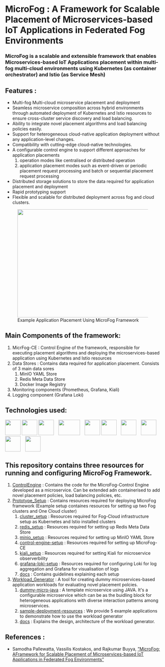 # MicroFog : A Framework for Scalable Placement of Microservices-based IoT Applications in Federated Fog Environments

### MicroFog is a scalable and extensible framework that enables Microservices-based IoT Applications placement within multi-fog multi-cloud environments using Kubernetes (as container orchestrator) and Istio (as Service Mesh)

## Features : 
* Multi-fog Multi-cloud microservice placement and deployment
* Seamless microservice composition across hybrid environments through automated deployment of  Kubernetes and Istio resources to ensure cross-cluster service discovery and load balancing. 
* Ability to integrate novel placement algorithms and load balancing policies easily. 
* Support for heterogeneous cloud-native application deployment without any application-level changes. 
* Compatibility with cutting-edge cloud-native technologies. 
* A configurable control engine to support different approaches for application placements
   1. operation modes like centralised or distributed operation
   2. application placement modes such as event-driven or periodic placement request processing and batch or sequential placement request processing
* Distributed storage solutions to store the data required for application placement and deployment 
* Rapid prototyping support 
* Flexible and scalable for distributed deployment across fog and cloud clusters.



<figure class="image">
  <img src="https://user-images.githubusercontent.com/47441406/219677403-e262baa0-3ffd-4b8e-8eaa-3b925116b306.gif" width="500" height="350"/>
  <figcaption>Example Application Placement Using MicroFog Framework</figcaption>
</figure>

## Main Components of the framework:
1. MicrFog-CE : Control Engine of the framework, responsible for executing placement algorithms and deploying the microservices-based application using Kubernetes and Istio resources
2. Data Stores : Contains data required for application placement. Consists of 3 main data sores
   1. MinIO YAML Store
   2. Redis Meta Data Store
   3. Docker Image Registry
3. Monitoring components (Prometheus, Grafana, Kiali)
4. Logging component (Grafana Loki)

## Technologies used:
<img src="https://user-images.githubusercontent.com/47441406/219674401-acecad3d-fc9a-4fd4-b05d-ca5908c7e4ba.png" alt="" width="50" height="50"> <img src="https://user-images.githubusercontent.com/47441406/219667349-c1e94b04-317b-4271-afae-54da318845aa.png" alt="" width="50" height="50"> <img src="https://user-images.githubusercontent.com/47441406/219667516-6dd970c7-6b4d-4c54-a548-835a80dc4aaf.png" alt="" width="50" height="50"> &ensp;  <img src="https://user-images.githubusercontent.com/47441406/219671894-57a4b7e5-b021-40d4-a836-4502e4d2da42.png" alt="" width="70" height="50"> &ensp;  <img src="https://user-images.githubusercontent.com/47441406/219674566-4e37b79e-8447-4b32-a52b-f11e76cacdda.png" alt="" width="50" height="50">  <img src="https://user-images.githubusercontent.com/47441406/219674696-e23dec91-e7d4-4e9b-9c66-b1392c0540e3.png" alt="" width="50" height="50"> &ensp;  <img src="https://user-images.githubusercontent.com/47441406/219675269-61c7e264-fcfe-4cf0-90ed-f9a0fbdbc579.png" alt="" width="50" height="50">  &ensp;  <img src="https://user-images.githubusercontent.com/47441406/219675343-57b2ef83-cb20-47a9-b6dc-b7fba0eb653a.png" alt="" width="50" height="50"> &ensp;  <img src="https://user-images.githubusercontent.com/47441406/219675405-ba828bfa-308a-4e72-8709-bb65345257eb.png" alt="" width="50" height="50"> &ensp;  <img src="https://user-images.githubusercontent.com/47441406/219675724-8bc0073d-67c3-4eb6-9c55-682a301cec4e.png" alt="" width="50" height="50">


## This repository contains three resources for running and configuring MicroFog Framework. 

1. [ControlEngine](https://github.com/Cloudslab/MicroFog/tree/main/ControlEngine) : Contains the code for the MicroFog-Control Engine developed as a microservice. Can be extended adn containerised to add novel placement policies, load balancing policies, etc.
2. [Prototype_Setup](https://github.com/Cloudslab/MicroFog/tree/main/Prototype_Setup) : Contains resources required for deploying MicroFog framework (Example setup containes resources for setting up two Fog clusters and One Cloud cluster)
   1. [cluster_setup](https://github.com/Cloudslab/MicroFog/tree/main/Prototype_Setup/cluster-setup) : Resources required for Fog-Cloud infrastructure setup as Kubernetes and Istio installed clusters
   2. [redis_setup](redis-setup) : Resources required for setting up Redis Meta Data Store
   3. [minio_setup](minio-setup) : Resources required for setting up MinIO YAML Store
   4. [control-engine-setup](https://github.com/Cloudslab/MicroFog/tree/main/Prototype_Setup/control-engine-setup) : Resources required for setting up MicroFog-CE
   5. [kiali_setup](kiali-setup) : Resources required for setting Kiali for microservice observerbility
   6. [grafana-loki-setup](grafana-loki-setup) : Resources required for configuring Loki for log aggregation and Grafana for visualisation of logs
   7. [docs](docs) : Contains guidelines explaining each setup
3. [Workload_Generator](https://github.com/Cloudslab/MicroFog/tree/main/Workload_Generator) : A tool for creating dummy microservices-based application workloads for evaluating novel placement polcies.
   1. [dummy-micro-java](dummy-micro-java) : A template microservice using JAVA. It's a configurable microservice which can be as the buidling block for heterogeneous applications with diverse interaction patterns among microservices.
   2. [sample-deployment-resources](https://github.com/Cloudslab/MicroFog/tree/main/Workload_Generator/sample-deployment-resources) : We provide 5 example applications to demonstrate how to use the workload generator
   3. [docs](https://github.com/Cloudslab/MicroFog/tree/main/Workload_Generator/docs) : Explains the design, architecture of the workload generator.
   
## References :
 * Samodha Pallewatta, Vassilis Kostakos, and Rajkumar Buyya, [”MicroFog: AFramework for Scalable Placement of Microservices-based IoT Applications in Federated Fog Environments”](https://arxiv.org/abs/2302.06971)


